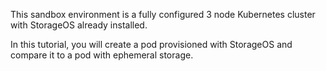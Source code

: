 This sandbox environment is a fully configured 3 node Kubernetes cluster with StorageOS already installed.

In this tutorial, you will create a pod provisioned with StorageOS and compare it to a pod with ephemeral storage.

